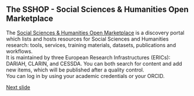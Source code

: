 ## The SSHOP - Social Sciences & Humanities Open Marketplace

The [Social Sciences & Humanities Open Marketplace](https://marketplace.sshopencloud.eu/) is a discovery portal which lists and hosts resources for Social Sciences and Humanities research: tools, services, training materials, datasets, publications and workflows.  
It is maintained by three European Research Infrastructures (ERICs): DARIAH, CLARIN, and CESSDA. You can both search for content and add new items, which will be published after a quality control.   
You can log in by using your academic credentials or your ORCID.

[Next slide](06.md)
